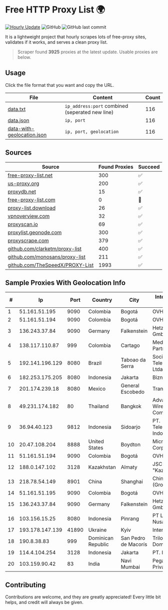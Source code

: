 
# Free HTTP Proxy List 🌍

[![Hourly Update](https://github.com/mertguvencli/http-proxy-list/actions/workflows/main.yml/badge.svg?branch=main)](https://github.com/mertguvencli/http-proxy-list/actions/workflows/main.yml)
![GitHub](https://img.shields.io/github/license/mertguvencli/http-proxy-list)
![GitHub last commit](https://img.shields.io/github/last-commit/mertguvencli/http-proxy-list)

It is a lightweight project that hourly scrapes lots of free-proxy sites, validates if it works, and serves a clean proxy list.


> Scraper found **3925** proxies at the latest update. Usable proxies are below.

## Usage

Click the file format that you want and copy the URL.


|File|Content|Count|
|----|-------|-----|
|[data.txt](https://raw.githubusercontent.com/mertguvencli/http-proxy-list/main/proxy-list/data.txt)|`ip_address:port` combined (seperated new line)|116|
|[data.json](https://raw.githubusercontent.com/mertguvencli/http-proxy-list/main/proxy-list/data.json)|`ip, port`|116|
|[data-with-geolocation.json](https://raw.githubusercontent.com/mertguvencli/http-proxy-list/main/proxy-list/data-with-geolocation.json)|`ip, port, geolocation`|116|

## Sources

|Source|Found Proxies|Succeed|
|------|-------------|-------|
|[free-proxy-list.net](https://free-proxy-list.net)|300|✅|
|[us-proxy.org](https://www.us-proxy.org)|200|✅|
|[proxydb.net](http://proxydb.net)|15|✅|
|[free-proxy-list.com](https://free-proxy-list.com/?page=&port=&type%5B%5D=http&type%5B%5D=https&up_time=0&search=Search)|0|🚫|
|[proxy-list.download](https://www.proxy-list.download/HTTP)|26|✅|
|[vpnoverview.com](https://vpnoverview.com/privacy/anonymous-browsing/free-proxy-servers)|32|✅|
|[proxyscan.io](https://www.proxyscan.io)|69|✅|
|[proxylist.geonode.com](https://proxylist.geonode.com/api/proxy-list?limit=300&page=1&sort_by=lastChecked&sort_type=desc&protocols=http,https)|300|✅|
|[proxyscrape.com](https://api.proxyscrape.com/v2/?request=displayproxies&protocol=http&timeout=10000&country=all&ssl=all&anonymity=all)|379|✅|
|[github.com/clarketm/proxy-list](https://raw.githubusercontent.com/clarketm/proxy-list/master/proxy-list-raw.txt)|400|✅|
|[github.com/monosans/proxy-list](https://raw.githubusercontent.com/monosans/proxy-list/main/proxies/http.txt)|211|✅|
|[github.com/TheSpeedX/PROXY-List](https://raw.githubusercontent.com/TheSpeedX/PROXY-List/master/http.txt)|1993|✅|


## Sample Proxies With Geolocation Info

|#|Ip|Port|Country|City|Internet Service Provider|
|-|--|----|-------|----|-------------------------|
|1|51.161.51.195|9090|Colombia|Bogotá|OVH Hosting|
|2|51.161.51.194|9090|Colombia|Bogotá|OVH Hosting|
|3|136.243.37.84|9090|Germany|Falkenstein|Hetzner Online GmbH|
|4|138.117.110.87|999|Colombia|Cartago|Media Commerce Partners S.A|
|5|192.141.196.129|8080|Brazil|Taboao da Serra|Socitel Telecomunicacoes Ltda - EPP|
|6|182.253.175.205|8080|Indonesia|Jakarta|Biznet Metronet|
|7|201.174.239.18|8080|Mexico|General Escobedo|Transtelco Inc|
|8|49.231.174.182|80|Thailand|Bangkok|Advanced Wireless Network Company Limited|
|9|36.94.40.123|9812|Indonesia|Sidoarjo|PT. Telekomunikasi Indonesia|
|10|20.47.108.204|8888|United States|Boydton|Microsoft Corporation|
|11|51.161.51.194|9090|Colombia|Bogotá|OVH Hosting|
|12|188.0.147.102|3128|Kazakhstan|Almaty|JSC "KazTransCom"|
|13|218.78.54.149|8901|China|Shanghai|China Telecom (Group)|
|14|51.161.51.195|9090|Colombia|Bogotá|OVH Hosting|
|15|136.243.37.84|9090|Germany|Falkenstein|Hetzner Online GmbH|
|16|103.156.15.25|8080|Indonesia|Pinrang|PT Lintas Jaringan Nusantara|
|17|193.178.147.139|41890|Ukraine|Kyiv|Internet Invest Ltd.|
|18|190.8.38.83|999|Dominican Republic|San Pedro de Macorís|Trilogy Dominicana, S.A.|
|19|114.4.104.254|3128|Indonesia|Jakarta|PT. INDOSAT Tbk|
|20|103.159.90.42|83|India|Navi Mumbai|Pegasuswave Private Limited|



## Contributing

Contributions are welcome, and they are greatly appreciated! Every
little bit helps, and credit will always be given.

